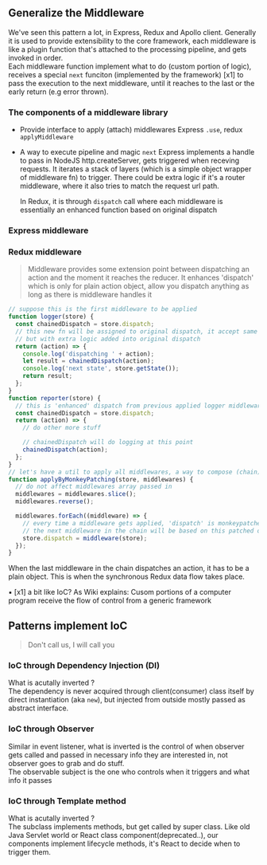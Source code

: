 ## Generalize the Middleware

We've seen this pattern a lot, in Express, Redux and Apollo client. Generally it is used to provide extensibility to the core framework, each middleware is like a plugin function that's attached to the processing pipeline, and gets invoked in order.  
Each middleware function implement what to do (custom portion of logic), receives a special `next` funciton (implemented by the framework) [x1] to pass the execution to the next middleware, until it reaches to the last or the early return (e.g error thrown).

### The components of a middleware library

- Provide interface to apply (attach) middlewares
  Express `.use`, redux `applyMiddleware`

- A way to execute pipeline and magic `next`
  Express implements a handle to pass in NodeJS http.createServer, gets triggered when receving requests. It iterates a stack of layers (which is a simple object wrapper of middleware fn) to trigger. There could be extra logic if it's a router middleware, where it also tries to match the request url path.

  In Redux, it is through `dispatch` call where each middleware is essentially an enhanced function based on original dispatch

### Express middleware

### Redux middleware

> Middleware provides some extension point between dispatching an action and the moment it reaches the reducer. It enhances 'dispatch' which is only for plain action object, allow you dispatch anything as long as there is middleware handles it

```js
// suppose this is the first middleware to be applied
function logger(store) {
  const chainedDispatch = store.dispatch;
  // this new fn will be assigned to original dispatch, it accept same parameters: 'action' object
  // but with extra logic added into original dispatch
  return (action) => {
    console.log('dispatching ' + action);
    let result = chainedDispatch(action);
    console.log('next state', store.getState());
    return result;
  };
}
function reporter(store) {
  // this is 'enhanced' dispatch from previous applied logger middleware
  const chainedDispatch = store.dispatch;
  return (action) => {
    // do other more stuff

    // chainedDispatch will do logging at this point
    chainedDispatch(action);
  };
}
// let's have a util to apply all middlewares, a way to compose (chain) middlewares
function applyByMonkeyPatching(store, middlewares) {
  // do not affect middlewares array passed in
  middlewares = middlewares.slice();
  middlewares.reverse();

  middlewares.forEach((middleware) => {
    // every time a middleware gets applied, 'dispatch' is monkeypatched
    // the next middleware in the chain will be based on this patched one
    store.dispatch = middleware(store);
  });
}
```

When the last middleware in the chain dispatches an action, it has to be a plain object. This is when the synchronous Redux data flow takes place.

▪︎ [x1] a bit like IoC? As Wiki explains: Cusom portions of a computer program receive the flow of control from a generic framework

## Patterns implement IoC

> Don't call us, I will call you

### IoC through Dependency Injection (DI)

What is acutally inverted ?  
The dependency is never acquired through client(consumer) class itself by direct instantiation (aka `new`), but injected from outside mostly passed as abstract interface.

### IoC through Observer

Similar in event listener, what is inverted is the control of when observer gets called and passed in necessary info they are interested in, not observer goes to grab and do stuff.  
The observable subject is the one who controls when it triggers and what info it passes

### IoC through Template method

What is acutally inverted ?  
The subclass implements methods, but get called by super class.
Like old Java Servlet world or React class component(deprecated..), our components implement lifecycle methods, it's React to decide when to trigger them.
